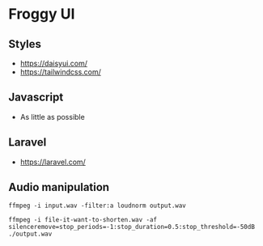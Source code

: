 # Froggy UI

## Styles

- https://daisyui.com/
- https://tailwindcss.com/

## Javascript

- As little as possible

## Laravel

- https://laravel.com/

## Audio manipulation

```
ffmpeg -i input.wav -filter:a loudnorm output.wav
```

```
ffmpeg -i file-it-want-to-shorten.wav -af silenceremove=stop_periods=-1:stop_duration=0.5:stop_threshold=-50dB ./output.wav
```
